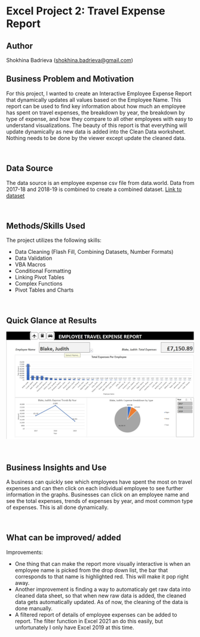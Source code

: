# Excel Project 2: Travel Expense Report

## Author
Shokhina Badrieva
(shokhina.badrieva@gmail.com)


## Business Problem and Motivation
For this project, I wanted to create an Interactive Employee Expense Report that dynamically updates all values based on the Employee Name. This report can be used to find key information about how much an employee has spent on travel expenses, the breakdown by year, the breakdown by type of expense, and how they compare to all other employees with easy to understand visualizations. The beauty of this report is that everything will update dynamically as new data is added into the Clean Data worksheet. Nothing needs to be done by the viewer except update the cleaned data.

<br>

## Data Source
The data source is an employee expense csv file from data.world. Data from 2017-18 and 2018-19 is combined to create a combined dataset. [Link to dataset](https://data.world/datagov-uk/9666e74f-016d-4ecf-990a-b215637479b5)

<br>

## Methods/Skills Used
The project utilizes the following skills:
* Data Cleaning (Flash Fill, Combining Datasets, Number Formats)
* Data Validation 
* VBA Macros
* Conditional Formatting
* Linking Pivot Tables
* Complex Functions
* Pivot Tables and Charts

<br>

## Quick Glance at Results 
![Alt text](Report_Glance.jpg "Travel Expense Report")


<br>

## Business Insights and Use
A business can quickly see which employees have spent the most on travel expenses and can then click on each individual employee to see further information in the graphs. Businesses can click on an employee name and see the total expenses, trends of expenses by year, and most common type of expenses. This is all done dynamically.

<br>

## What can be improved/ added
Improvements:
* One thing that can make the report more visually interactive is when an employee name is picked from the drop down list, the bar that corresponds to that name is highlighted red. This will make it pop right away. 
* Another improvement is finding a way to automaticaly get raw data into cleaned data sheet, so that when new raw data is added, the cleaned data gets automatically updated. As of now, the cleaning of the data is done manually.
* A filtered report of details of employee expenses can be added to report. The filter function in Excel 2021 an do this easily, but unfortunately I only have Excel 2019 at this time. 

